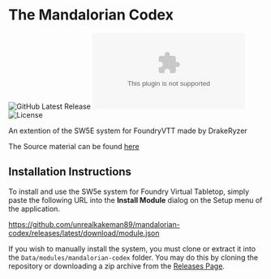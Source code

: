 # The Mandalorian Codex
![GitHub Latest Release](https://img.shields.io/github/release/sw5e-foundry/mandalorian-codex?style=flat-square)
![GitHub Downloads Latest](https://img.shields.io/github/downloads/sw5e-foundry/mandalorian-codex/latest/module.zip?style=flat-square)
![License](https://img.shields.io/github/license/sw5e-foundry/mandalorian-codex?style=flat-square)

An extention of the SW5E system for FoundryVTT made by DrakeRyzer

The Source material can be found [here](https://www.gmbinder.com/share/-LklOgbCIemUq28zgeYC#p19)

## Installation Instructions

To install and use the SW5e system for Foundry Virtual Tabletop, simply paste the following URL into the
**Install Module** dialog on the Setup menu of the application.

https://github.com/unrealkakeman89/mandalorian-codex/releases/latest/download/module.json

If you wish to manually install the system, you must clone or extract it into the `Data/modules/mandalorian-codex` folder. You
may do this by cloning the repository or downloading a zip archive from the
[Releases Page](https://github.com/unrealkakeman89/mandalorian-codex).
